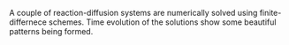 A couple of reaction-diffusion systems are numerically solved using finite-differnece schemes. Time evolution of the solutions show some beautiful patterns being formed.
